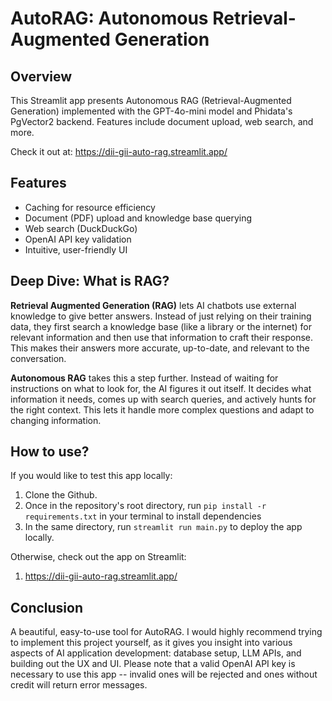 # AutoRAG: Autonomous Retrieval-Augmented Generation 
## Overview
This Streamlit app presents Autonomous RAG (Retrieval-Augmented Generation) implemented with the GPT-4o-mini model and Phidata's PgVector2 backend. Features include document upload, web search, and more.

Check it out at: https://dii-gii-auto-rag.streamlit.app/

## Features
* Caching for resource efficiency
* Document (PDF) upload and knowledge base querying
* Web search (DuckDuckGo)
* OpenAI API key validation
* Intuitive, user-friendly UI

## Deep Dive: What is RAG? 
**Retrieval Augmented Generation (RAG)** lets AI chatbots use external knowledge to give better answers. Instead of just relying on their training data, they first search a knowledge base (like a library or the internet) for relevant information and then use that information to craft their response. This makes their answers more accurate, up-to-date, and relevant to the conversation.

**Autonomous RAG** takes this a step further. Instead of waiting for instructions on what to look for, the AI figures it out itself. It decides what information it needs, comes up with search queries, and actively hunts for the right context. This lets it handle more complex questions and adapt to changing information.

## How to use? 
If you would like to test this app locally: 
1. Clone the Github.
2. Once in the repository's root directory, run `pip install -r requirements.txt` in your terminal to install dependencies
3. In the same directory, run `streamlit run main.py` to deploy the app locally.

Otherwise, check out the app on Streamlit: 
1. https://dii-gii-auto-rag.streamlit.app/

## Conclusion
A beautiful, easy-to-use tool for AutoRAG. I would highly recommend trying to implement this project yourself, as it gives you insight into various aspects of AI application development: database setup, LLM APIs, and building out the UX and UI. Please note that a valid OpenAI API key is necessary to use this app -- invalid ones will be rejected and ones without credit will return error messages. 
